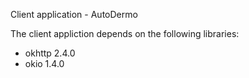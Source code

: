 Client application - AutoDermo

The client appliction depends on the following libraries:

- okhttp 2.4.0
- okio 1.4.0
